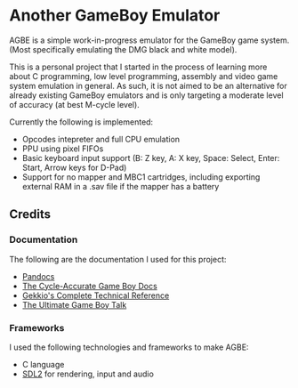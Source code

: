 # Another GameBoy Emulator
AGBE is a simple work-in-progress emulator for the GameBoy game system. (Most specifically emulating the DMG black and white model).

This is a personal project that I started in the process of learning more about C programming, low level programming, assembly and video game system emulation in general. As such, it is not aimed to be an alternative for already existing GameBoy emulators and is only targeting a moderate level of accuracy (at best M-cycle level).

Currently the following is implemented:
- Opcodes intepreter and full CPU emulation
- PPU using pixel FIFOs
- Basic keyboard input support (B: Z key, A: X key, Space: Select, Enter: Start, Arrow keys for D-Pad)
- Support for no mapper and MBC1 cartridges, including exporting external RAM in a .sav file if the mapper has a battery

## Credits
### Documentation
The following are the documentation I used for this project:
- [Pandocs](https://gbdev.io/pandocs/)
- [The Cycle-Accurate Game Boy Docs](https://github.com/AntonioND/giibiiadvance/blob/master/docs/TCAGBD.pdf)
- [Gekkio's Complete Technical Reference](https://gekkio.fi/files/gb-docs/gbctr.pdf)
- [The Ultimate Game Boy Talk](https://www.youtube.com/watch?v=HyzD8pNlpwI)

### Frameworks
I used the following technologies and frameworks to make AGBE:
- C language
- [SDL2](https://www.libsdl.org/) for rendering, input and audio
